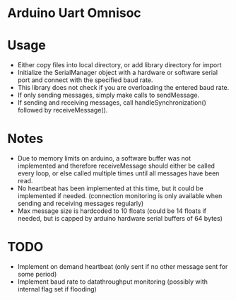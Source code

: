 # Arduino Uart Omnisoc

# Usage
- Either copy files into local directory, or add library directory for import
- Initialize the SerialManager object with a hardware or software serial port and connect with the specified baud rate.
- This library does not check if you are overloading the entered baud rate.
- If only sending messages, simply make calls to sendMessage.
- If sending and receiving messages, call handleSynchronization() followed by receiveMessage().

# Notes
- Due to memory limits on arduino, a software buffer was not implemented and therefore receiveMessage should either be called every loop, or else called multiple times until all messages have been read.
- No heartbeat has been implemented at this time, but it could be implemented if needed. (connection monitoring is only available when sending and receiving messages regularly)
- Max message size is hardcoded to 10 floats (could be 14 floats if needed, but is capped by arduino hardware serial buffers of 64 bytes)

# TODO
- Implement on demand heartbeat (only sent if no other message sent for some period)
- Implement baud rate to datathroughput monitoring (possibly with internal flag set if flooding)
